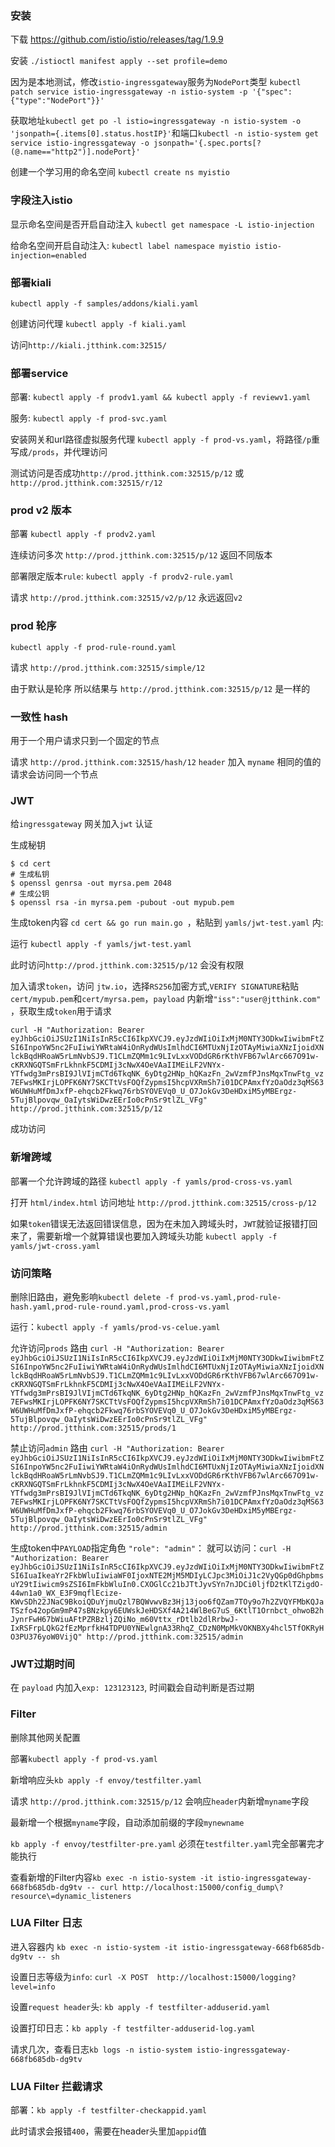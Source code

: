 
### 安装

下载 https://github.com/istio/istio/releases/tag/1.9.9

安装  `./istioctl manifest apply --set profile=demo`

因为是本地测试，修改`istio-ingressgateway`服务为`NodePort`类型 `kubectl patch service istio-ingressgateway -n istio-system -p '{"spec":{"type":"NodePort"}}'`

获取地址`kubectl get po -l istio=ingressgateway -n istio-system -o 'jsonpath={.items[0].status.hostIP}'`和端口`kubectl -n istio-system get service istio-ingressgateway -o jsonpath='{.spec.ports[?(@.name=="http2")].nodePort}'`

创建一个学习用的命名空间 `kubectl create ns myistio`

### 字段注入istio

显示命名空间是否开启自动注入 `kubectl get namespace -L istio-injection`

给命名空间开启自动注入: `kubectl label namespace myistio istio-injection=enabled`

### 部署kiali

`kubectl apply -f samples/addons/kiali.yaml`

创建访问代理 `kubectl apply -f kiali.yaml`

访问`http://kiali.jtthink.com:32515/`

### 部署service

部署: `kubectl apply -f prodv1.yaml && kubectl apply -f reviewv1.yaml`

服务: `kubectl apply -f prod-svc.yaml`

安装网关和url路径虚拟服务代理 `kubectl apply -f prod-vs.yaml`，将路径`/p`重写成`/prods`，并代理访问

测试访问是否成功`http://prod.jtthink.com:32515/p/12` 或 `http://prod.jtthink.com:32515/r/12`

### prod v2 版本

部署 `kubectl apply -f prodv2.yaml`

连续访问多次 `http://prod.jtthink.com:32515/p/12` 返回不同版本

部署限定版本`rule`: `kubectl apply -f prodv2-rule.yaml`

请求 `http://prod.jtthink.com:32515/v2/p/12` 永远返回`v2`

### prod 轮序

`kubectl apply -f prod-rule-round.yaml`

请求 `http://prod.jtthink.com:32515/simple/12`

由于默认是轮序 所以结果与 `http://prod.jtthink.com:32515/p/12` 是一样的

### 一致性 hash

用于一个用户请求只到一个固定的节点

请求 `http://prod.jtthink.com:32515/hash/12` `header` 加入 `myname` 相同的值的请求会访问同一个节点

### JWT

给`ingressgateway` 网关加入`jwt` 认证

生成秘钥

```
$ cd cert
# 生成私钥
$ openssl genrsa -out myrsa.pem 2048
# 生成公钥
$ openssl rsa -in myrsa.pem -pubout -out mypub.pem
```

生成token内容 `cd cert && go run main.go `，粘贴到 `yamls/jwt-test.yaml` 内:

运行 `kubectl apply -f yamls/jwt-test.yaml`

此时访问`http://prod.jtthink.com:32515/p/12` 会没有权限

加入请求`token`，访问 `jtw.io`，选择`RS256`加密方式,`VERIFY SIGNATURE`粘贴`cert/mypub.pem`和`cert/myrsa.pem`，`payload`
内新增`"iss":"user@jtthink.com"`
，获取生成`token`用于请求

`curl -H "Authorization: Bearer eyJhbGciOiJSUzI1NiIsInR5cCI6IkpXVCJ9.eyJzdWIiOiIxMjM0NTY3ODkwIiwibmFtZSI6InpoYW5nc2FuIiwiYWRtaW4iOnRydWUsImlhdCI6MTUxNjIzOTAyMiwiaXNzIjoidXNlckBqdHRoaW5rLmNvbSJ9.T1CLmZQMm1c9LIvLxxVODdGR6rKthVFB67wlArc667O91w-cKRXNGQTSmFrLkhnkF5CDMIj3cNwX4OeVAaIIMEiLF2VNYx-YTfwdg3mPrsBI9JlVIjmCTd6TkqNK_6yDtg2HNp_hQKazFn_2wVzmfPJnsMqxTnwFtg_vz7EFwsMKIrjLOPFK6NY7SKCTtVsFOQfZypmsI5hcpVXRmSh7i01DCPAmxfYzOaOdz3qMS63W6UWHuMfDmJxfP-ehqcb2Fkwq76rbSYOVEVq0_U_O7JokGv3DeHDxiM5yMBErgz-5TujBlpovqw_OaIytsWiDwzEErIo0cPnSr9tlZL_VFg" http://prod.jtthink.com:32515/p/12`

成功访问

### 新增跨域

部署一个允许跨域的路径 `kubectl apply -f yamls/prod-cross-vs.yaml`

打开 `html/index.html` 访问地址 `http://prod.jtthink.com:32515/cross-p/12`

如果`token`错误无法返回错误信息，因为在未加入跨域头时，`JWT`就验证报错打回来了，需要新增一个就算错误也要加入跨域头功能 `kubectl apply -f yamls/jwt-cross.yaml`

### 访问策略

删除旧路由，避免影响`kubectl delete -f prod-vs.yaml,prod-rule-hash.yaml,prod-rule-round.yaml,prod-cross-vs.yaml`

运行：`kubectl apply -f yamls/prod-vs-celue.yaml`

允许访问`prods`
路由 `curl -H "Authorization: Bearer eyJhbGciOiJSUzI1NiIsInR5cCI6IkpXVCJ9.eyJzdWIiOiIxMjM0NTY3ODkwIiwibmFtZSI6InpoYW5nc2FuIiwiYWRtaW4iOnRydWUsImlhdCI6MTUxNjIzOTAyMiwiaXNzIjoidXNlckBqdHRoaW5rLmNvbSJ9.T1CLmZQMm1c9LIvLxxVODdGR6rKthVFB67wlArc667O91w-cKRXNGQTSmFrLkhnkF5CDMIj3cNwX4OeVAaIIMEiLF2VNYx-YTfwdg3mPrsBI9JlVIjmCTd6TkqNK_6yDtg2HNp_hQKazFn_2wVzmfPJnsMqxTnwFtg_vz7EFwsMKIrjLOPFK6NY7SKCTtVsFOQfZypmsI5hcpVXRmSh7i01DCPAmxfYzOaOdz3qMS63W6UWHuMfDmJxfP-ehqcb2Fkwq76rbSYOVEVq0_U_O7JokGv3DeHDxiM5yMBErgz-5TujBlpovqw_OaIytsWiDwzEErIo0cPnSr9tlZL_VFg" http://prod.jtthink.com:32515/prods/1`

禁止访问`admin`
路由 `curl -H "Authorization: Bearer eyJhbGciOiJSUzI1NiIsInR5cCI6IkpXVCJ9.eyJzdWIiOiIxMjM0NTY3ODkwIiwibmFtZSI6InpoYW5nc2FuIiwiYWRtaW4iOnRydWUsImlhdCI6MTUxNjIzOTAyMiwiaXNzIjoidXNlckBqdHRoaW5rLmNvbSJ9.T1CLmZQMm1c9LIvLxxVODdGR6rKthVFB67wlArc667O91w-cKRXNGQTSmFrLkhnkF5CDMIj3cNwX4OeVAaIIMEiLF2VNYx-YTfwdg3mPrsBI9JlVIjmCTd6TkqNK_6yDtg2HNp_hQKazFn_2wVzmfPJnsMqxTnwFtg_vz7EFwsMKIrjLOPFK6NY7SKCTtVsFOQfZypmsI5hcpVXRmSh7i01DCPAmxfYzOaOdz3qMS63W6UWHuMfDmJxfP-ehqcb2Fkwq76rbSYOVEVq0_U_O7JokGv3DeHDxiM5yMBErgz-5TujBlpovqw_OaIytsWiDwzEErIo0cPnSr9tlZL_VFg" http://prod.jtthink.com:32515/admin `

生成token中`PAYLOAD`指定角色 `"role": "admin"`：
就可以访问：`curl -H "Authorization: Bearer eyJhbGciOiJSUzI1NiIsInR5cCI6IkpXVCJ9.eyJzdWIiOiIxMjM0NTY3ODkwIiwibmFtZSI6IuaIkeaYr2FkbWluIiwiaWF0IjoxNTE2MjM5MDIyLCJpc3MiOiJ1c2VyQGp0dGhpbmsuY29tIiwicm9sZSI6ImFkbWluIn0.CXOGlCc21bJTtJyvSYn7nJDCi0ljfD2tKlTZigdO-44wn1a0_WX_E3F9mqflEcize-KWvSDh22JNaC9BkoiQDuYjmuQzl7BQWvwvBz3Hj13joo6fQZam7TOy9o7h2ZVQYFMbKQJaTSzfo42opGm9mP47sBNzkpy6EUWskJeHDSXf4A214WlBeG7uS_6KtlT1Ornbct_ohwoB2hJynrFwH67bWiuAFtPZRBzljZQiNo_m60Vttx_rDtlb2dlRrbwJ-IxRSFrpLQkG2fEzMprfkH4TDPU0YNEwlgnA33RhqZ_CDzN0MpMkVOKNBXy4hcl5TfOKRyHO3PU376yoW0VijQ" http://prod.jtthink.com:32515/admin`

### JWT过期时间

在 `payload` 内加入`exp: 123123123`, 时间戳会自动判断是否过期

### Filter

删除其他网关配置

部署`kubectl apply -f prod-vs.yaml`

新增响应头`kb apply -f envoy/testfilter.yaml`

请求 `http://prod.jtthink.com:32515/p/12` 会响应`header`内新增`myname`字段

最新增一个根据`myname`字段，自动添加前缀的字段`mynewname`

`kb apply -f envoy/testfilter-pre.yaml` 必须在`testfilter.yaml`完全部署完才能执行

查看新增的Filter内容`kb exec -n istio-system -it istio-ingressgateway-668fb685db-dg9tv -- curl http://localhost:15000/config_dump\?resource\=dynamic_listeners`

### LUA Filter 日志

进入容器内 `kb exec -n istio-system -it istio-ingressgateway-668fb685db-dg9tv -- sh`

设置日志等级为`info`: `curl -X POST  http://localhost:15000/logging?level=info`

设置`request header`头: `kb apply -f testfilter-adduserid.yaml`

设置打印日志：`kb apply -f testfilter-adduserid-log.yaml`

请求几次，查看日志`kb logs -n istio-system istio-ingressgateway-668fb685db-dg9tv`

### LUA Filter 拦截请求

部署：`kb apply -f testfilter-checkappid.yaml`

此时请求会报错`400`，需要在header头里加`appid`值
